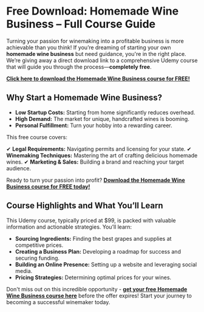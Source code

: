 # Free Download: Homemade Wine Business – Full Course Guide

Turning your passion for winemaking into a profitable business is more achievable than you think! If you’re dreaming of starting your own **homemade wine business** but need guidance, you're in the right place. We’re giving away a direct download link to a comprehensive Udemy course that will guide you through the process—**completely free**.

[**Click here to download the Homemade Wine Business course for FREE!**](https://udemywork.com/homemade-wine-business)

## Why Start a Homemade Wine Business?

*   **Low Startup Costs:** Starting from home significantly reduces overhead.
*   **High Demand:** The market for unique, handcrafted wines is booming.
*   **Personal Fulfillment:** Turn your hobby into a rewarding career.

This free course covers:

✔ **Legal Requirements:** Navigating permits and licensing for your state.
✔ **Winemaking Techniques:** Mastering the art of crafting delicious homemade wines.
✔ **Marketing & Sales:** Building a brand and reaching your target audience.

Ready to turn your passion into profit? [**Download the Homemade Wine Business course for FREE today!**](https://udemywork.com/homemade-wine-business)

## Course Highlights and What You’ll Learn

This Udemy course, typically priced at \$99, is packed with valuable information and actionable strategies. You’ll learn:

*   **Sourcing Ingredients:** Finding the best grapes and supplies at competitive prices.
*   **Creating a Business Plan:** Developing a roadmap for success and securing funding.
*   **Building an Online Presence:** Setting up a website and leveraging social media.
*   **Pricing Strategies:** Determining optimal prices for your wines.

Don't miss out on this incredible opportunity - **[get your free Homemade Wine Business course here](https://udemywork.com/homemade-wine-business)** before the offer expires! Start your journey to becoming a successful winemaker today.
